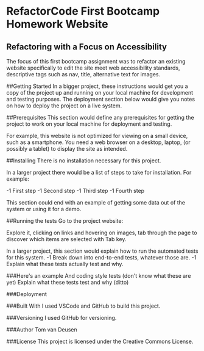 # RefactorCode First Bootcamp Homework Website

## Refactoring with a Focus on Accessibility

The focus of this first bootcamp assignment was to refactor an existing website specifically to edit the site meet web accessibility standards, descriptive tags such as nav, title, alternative text for images. 

##Getting Started
In a bigger project, these instructions would get you a copy of the project up and running on your local machine for development and testing purposes. The deployment section below would give you notes on how to deploy the project on a live system.

##Prerequisites
This section would define any prerequisites for getting the project to work on your local machine for deployment and testing.

For example, this website is not optimized for viewing on a small device, such as a smartphone. You need a web browser on a desktop, laptop, (or possibly a tablet) to display the site as intended.

##Installing
There is no installation necessary for this project.

In a larger project there would be a list of steps to take for installation. For example:

-1 First step
-1 Second step
-1 Third step
-1 Fourth step

This section could end with an example of getting some data out of the system or using it for a demo.

##Running the tests
 Go to the project website:
 
 Explore it, clicking on links and hovering on images, tab through the page to discover which items are selected with Tab key.

In a larger project, this section would explain how to run the automated tests for this system.
-1 Break down into end-to-end tests, whatever those are.
-1 Explain what these tests actually test and why.

###Here's an example
And coding style tests (don't know what these are yet)
Explain what these tests test and why (ditto)

###Deployment

###Built With
I used VSCode and GitHub to build this project.

###Versioning
I used GitHub for versioning.

###Author
Tom van Deusen

###License
This project is licensed under the Creative Commons License.
